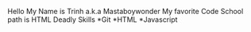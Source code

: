 Hello My Name is Trinh a.k.a Mastaboywonder
My favorite Code School path is HTML
Deadly Skills
*Git
*HTML
*Javascript
